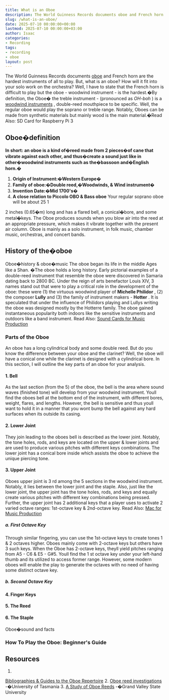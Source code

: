 ```yaml
---
title: What is an Oboe
description: The World Guinness Records documents oboe and French horn are the hardest instruments of all to play. But, what is an oboe?
slug: /what-is-an-oboe/
date: 2025-07-10 00:00:00+00:00
lastmod: 2025-07-10 00:00:00+03:00
author: Isaac
categories:
- Recording
tags:
- recording
- oboe
layout: post
---
```

The World Guinness Records documents [oboe](https://pestpolicy.com/english-horn-vs-oboe/) and French horn are the hardest instruments of all to play. But, what is an oboe? How will it fit into your solo work on the orchestra?
Well, I have to state that the French horn is difficult to play but the oboe - woodwind instrument - is the hardest.�By definition, the Oboe� the treble instrument - (pronounced as
*OH-boh*
) is a
[woodwind instruments](https://en.wikipedia.org/wiki/Woodwind_instrument)
, double-reed mouthpiece to be specific.
Well, the regular oboe would play the soprano or treble range. Notably, Oboes can be made from synthetic materials but mainly wood is the main material.�Read Also:
SD Card for Raspberry Pi 3
## Oboe�definition
**In short: an oboe is a kind of�reed made from 2 pieces�of cane that vibrate against each other, and thus�create a sound just like in other�woodwind instruments such as the�bassoon and�English horn.�**
1. **Origin of Instrument:�Western Europe�**
2. **Family of oboe:�Double reed,�Woodwinds, & Wind instrument�**
3. **Invention Date:�Mid 1700's�**
4. **A close relation to Piccolo OBO & Bass oboe**
Your regular soprano oboe will be about 25
1

2
inches (0.65�m) long and has a flared bell, a conical�bore, and some metal�keys.
The Oboe produces sounds when you blow air into the reed at an appropriate pressure, which makes it vibrate together with the present air column.
Oboe is mainly as a solo instrument, in folk music, chamber music, orchestras, and concert bands.
## History of the�oboe
Oboe�history & oboe�music
The oboe began its life in the middle Ages like a Shan. �The oboe holds a long history. Early pictorial examples of a double-reed instrument that resemble the oboe were discovered in Samaria dating back to 2800 BC.
Under the reign of arts benefactor Louis XIV, 3 names stand out that were to play a critical role in the development of the oboe: these were (1) the virtuous woodwind player of
**Michelle Philidor**
, (2) the composer
**Lully**
and (3) the family of instrument makers -
**Hotter**
.
It is speculated that under the influence of Philidors playing and Lullys writing the oboe was designed mostly by the Hotterre family.
The oboe gained instantaneous popularity both indoors like the sensitive instruments and outdoors like a band instrument.
Read Also:
[Sound Cards for Music Production](https://pestpolicy.com/best-sound-cards-for-music-production/)
### Parts of the Oboe
An oboe has a long cylindrical body and some double reed. But do you know the difference between your oboe and the clarinet?
Well, the oboe will have a conical one while the clarinet is designed with a cylindrical bore. In this section, I will outline the key parts of an oboe for your analysis.
#### 1. Bell
As the last section (from the 5) of the oboe, the bell is the area where sound waves (finished tone) will develop from your woodwind instrument.
Youll find the oboes bell at the bottom end of the instrument, with different bores, weight, flares, and lengths.
However, the bell is sensitive and thus youll want to hold it in a manner that you wont bump the bell against any hard surfaces when its outside its casing.
#### 2. Lower Joint
They join leading to the oboes bell is described as the lower joint.
Notably, the tone holes, rods, and keys are located on the upper & lower joints and are used to produce various pitches with different keys combinations.
The lower joint has a conical bore inside which assists the oboe to achieve the unique piercing tone.
#### 3. Upper Joint
Oboes upper joint is 3
rd
among the 5 sections in the woodwind instrument. Notably, it lies between the lower joint and the staple.
Also, just like the lower joint, the upper joint has the tone holes, rods, and keys and equally create various pitches with different key combinations being pressed.
Further, the upper joint has 2 additional keys that a player uses to activate 2 varied octave ranges: 1st-octave key & 2nd-octave key.
Read Also:
[Mac for Music Production](https://pestpolicy.com/best-mac-for-music-production/)
##### a. First Octave Key
Through similar fingering, you can use the 1st-octave keys to create tones 1 & 2 octaves higher. Oboes mainly come with 2-octave keys but others have 3 such keys. When the Oboe has 2-octave keys, theyll yield pitches ranging from A5 - C6 & E5 - G#5.
Youll find the 1
st
octave key under your left-hand thumb and its utilized to access former range. However, some modern oboes will enable the play to generate the octaves with no need of having some distinct octave key.
##### b. Second Octave Key
#### 4. Finger Keys
#### 5. The Reed
#### 6. The Staple
Oboe�sound and facts
### How To Play the Oboe: Beginner's Guide
## Resources
1.
[Bibliographies & Guides to the Oboe Repertoire](https://researchguides.uoregon.edu/oboe/bibliographies)
2.
[Oboe reed investigations](https://eprints.utas.edu.au/12400/)
-�University of Tasmania
3.
[A Study of Oboe Reeds](https://scholarworks.gvsu.edu/cgi/viewcontent.cgi?article=1119&context=sss)
-�Grand Valley State University